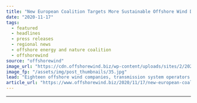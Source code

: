 ```yaml
---
title: "New European Coalition Targets More Sustainable Offshore Wind Development"
date: "2020-11-17"
tags: 
  - featured
  - headlines
  - press releases
  - regional news
  - offshore energy and nature coalition
  - offshorewind
source: "offshorewind"
image_url: "https://cdn.offshorewind.biz/wp-content/uploads/sites/2/2020/11/17092640/New-European-Coalition-Targets-More-Sustainable-Offshore-Wind-Development.jpg"
image_fp: "/assets/img/post_thumbnails/35.jpg"
lead: "Eighteen offshore wind companies, transmission system operators and environmental NGOs have launched a new"
article_url: "https://www.offshorewind.biz/2020/11/17/new-european-coalition-targets-more-sustainable-offshore-wind-development/"
---
```


---

